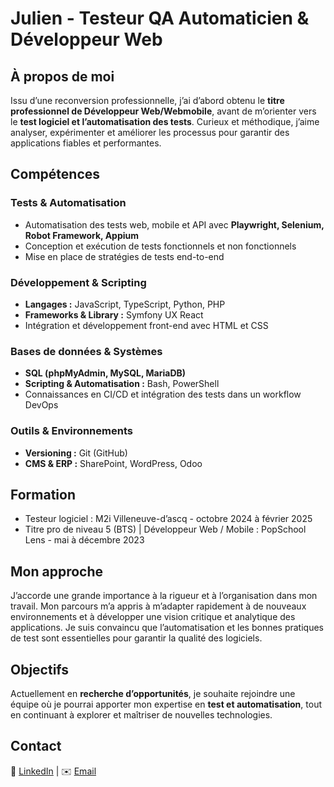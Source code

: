 # Julien - Testeur QA Automaticien & Développeur Web  

## À propos de moi  

Issu d’une reconversion professionnelle, j’ai d’abord obtenu le **titre professionnel de Développeur Web/Webmobile**, avant de m’orienter vers le **test logiciel et l’automatisation des tests**. Curieux et méthodique, j’aime analyser, expérimenter et améliorer les processus pour garantir des applications fiables et performantes.  

## Compétences  

### Tests & Automatisation  
- Automatisation des tests web, mobile et API avec **Playwright, Selenium, Robot Framework, Appium**  
- Conception et exécution de tests fonctionnels et non fonctionnels    
- Mise en place de stratégies de tests end-to-end  

### Développement & Scripting
- **Langages :** JavaScript, TypeScript, Python, PHP  
- **Frameworks & Library :** Symfony UX React
- Intégration et développement front-end avec HTML et CSS  

### Bases de données & Systèmes  
- **SQL (phpMyAdmin, MySQL, MariaDB)**  
- **Scripting & Automatisation :** Bash, PowerShell  
- Connaissances en CI/CD et intégration des tests dans un workflow DevOps

### Outils & Environnements
- **Versioning :** Git (GitHub)
- **CMS & ERP :** SharePoint, WordPress, Odoo

## Formation
- Testeur logiciel : M2i Villeneuve-d’ascq - octobre 2024 à février 2025
- Titre pro de niveau 5 (BTS) | Développeur Web / Mobile : PopSchool Lens - mai à décembre 2023

## Mon approche  

J’accorde une grande importance à la rigueur et à l’organisation dans mon travail. Mon parcours m’a appris à m’adapter rapidement à de nouveaux environnements et à développer une vision critique et analytique des applications. Je suis convaincu que l’automatisation et les bonnes pratiques de test sont essentielles pour garantir la qualité des logiciels.  

## Objectifs  

Actuellement en **recherche d’opportunités**, je souhaite rejoindre une équipe où je pourrai apporter mon expertise en **test et automatisation**, tout en continuant à explorer et maîtriser de nouvelles technologies.  

## Contact  

📍 [LinkedIn](https://www.linkedin.com/in/julien-parsy-a88ab9289/) | ✉️ [Email](parsy.julien@hotmail.fr)  
